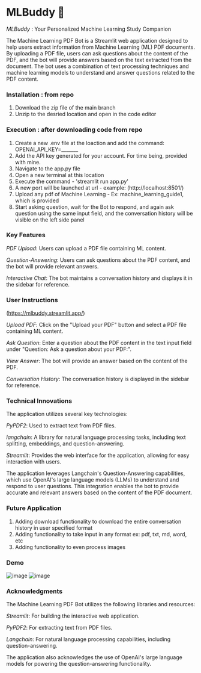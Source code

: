 # MLBuddy 🤖
_MLBuddy_ : Your Personalized Machine Learning Study Companion

The Machine Learning PDF Bot is a Streamlit web application designed to help users extract information from Machine Learning (ML) PDF documents. By uploading a PDF file, users can ask questions about the content of the PDF, and the bot will provide answers based on the text extracted from the document. The bot uses a combination of text processing techniques and machine learning models to understand and answer questions related to the PDF content.

### Installation : from repo
1. Download the zip file of the main branch
2. Unzip to the desried location and open in the code editor

### Execution : after downloading code from repo
1. Create a new .env file at the loaction and add the command: OPENAI_API_KEY=_______
2. Add the API key generated for your account. For time being, provided with mine.
3. Navigate to the app.py file
4. Open a new terminal at this location
5. Execute the command - 'streamlit run app.py'
6. A new port will be launched at url - example: (http://localhost:8501/)
7. Upload any pdf of Machine Learning - Ex: machine_learning_guide1, which is provided
8. Start asking question, wait for the Bot to respond, and again ask question using the same input field, and the conversation history will be visible on the left side panel


### Key Features
_PDF Upload_: Users can upload a PDF file containing ML content.

_Question-Answering_: Users can ask questions about the PDF content, and the bot will provide relevant answers.

_Interactive Chat_: The bot maintains a conversation history and displays it in the sidebar for reference.

### User Instructions
(https://mlbuddy.streamlit.app/)

_Upload PDF_: Click on the "Upload your PDF" button and select a PDF file containing ML content.

_Ask Question_: Enter a question about the PDF content in the text input field under "Question: Ask a question about your PDF:".

_View Answer_: The bot will provide an answer based on the content of the PDF.

_Conversation History_: The conversation history is displayed in the sidebar for reference.

### Technical Innovations
The application utilizes several key technologies:

_PyPDF2_: Used to extract text from PDF files.

_langchain_: A library for natural language processing tasks, including text splitting, embeddings, and question-answering.

_Streamlit_: Provides the web interface for the application, allowing for easy interaction with users.

The application leverages Langchain's Question-Answering capabilities, which use OpenAI's large language models (LLMs) to understand and respond to user questions. This integration enables the bot to provide accurate and relevant answers based on the content of the PDF document.

### Future Application
1. Adding download functionality to download the entire conversation history in user specified format
2. Adding functionality to take input in any format ex: pdf, txt, md, word, etc
3. Adding functionality to even process images

### Demo
![image](https://github.com/kushalmatalia/MLBuddy/assets/42527900/10e595c9-503f-4d79-be74-d2b1fe076949)
![image](https://github.com/kushalmatalia/MLBuddy/assets/42527900/be071ec2-93e2-408e-9199-3ad5abb43ec4)

### Acknowledgments
The Machine Learning PDF Bot utilizes the following libraries and resources:

_Streamlit_: For building the interactive web application.

_PyPDF2_: For extracting text from PDF files.

_Langchain_: For natural language processing capabilities, including question-answering.

The application also acknowledges the use of OpenAI's large language models for powering the question-answering functionality.

